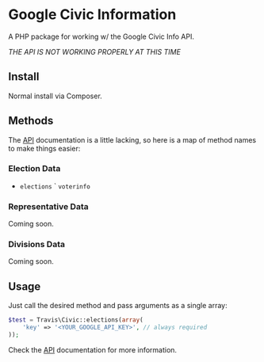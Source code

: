 # Google Civic Information

A PHP package for working w/ the Google Civic Info API.

*THE API IS NOT WORKING PROPERLY AT THIS TIME*

## Install

Normal install via Composer.

## Methods

The [API](https://developers.google.com/civic-information/docs/v2/elections) documentation is a little lacking, so here is a map of method names to make things easier:

### Election Data

- ``elections``
` ``voterinfo``

### Representative Data

Coming soon.

### Divisions Data

Coming soon.

## Usage

Just call the desired method and pass arguments as a single array:

```php
$test = Travis\Civic::elections(array(
    'key' => '<YOUR_GOOGLE_API_KEY>', // always required
));
```

Check the [API](https://developers.google.com/civic-information/docs/v2/elections) documentation for more information.